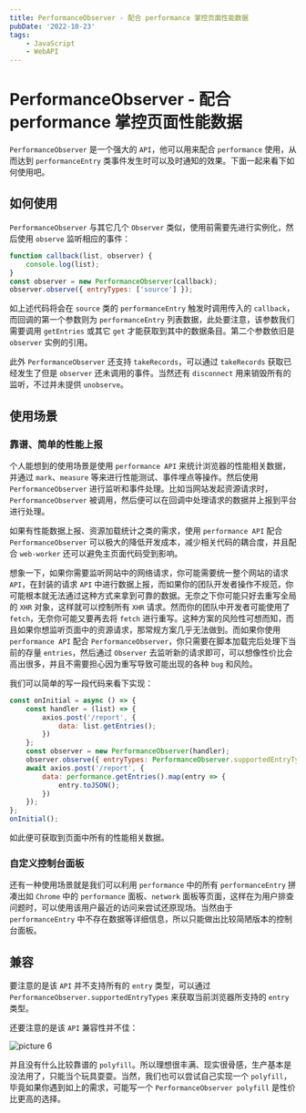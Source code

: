 ```yaml
---
title: PerformanceObserver - 配合 performance 掌控页面性能数据
pubDate: '2022-10-23'
tags:
    - JavaScript
    - WebAPI
---
```


# PerformanceObserver - 配合 performance 掌控页面性能数据

`PerformanceObserver` 是一个强大的 `API`，他可以用来配合 `performance` 使用，从而达到 `performanceEntry` 类事件发生时可以及时通知的效果。下面一起来看下如何使用吧。

## 如何使用

`PerformanceObserver` 与其它几个 `Observer` 类似，使用前需要先进行实例化，然后使用 `observe` 监听相应的事件：

```js
function callback(list, observer) {
    console.log(list);
}
const observer = new PerformanceObserver(callback);
observer.observe({ entryTypes: ['source'] });
```

如上述代码将会在 `source` 类的 `performanceEntry` 触发时调用传入的 `callback`，而回调的第一个参数则为 `performanceEntry` 列表数据，此处要注意，该参数我们需要调用 `getEntries` 或其它 `get` 才能获取到其中的数据条目。第二个参数依旧是 `observer` 实例的引用。

此外 `PerformanceObserver` 还支持 `takeRecords`，可以通过 `takeRecords` 获取已经发生了但是 `observer` 还未调用的事件。当然还有 `disconnect` 用来销毁所有的监听，不过并未提供 `unobserve`。

## 使用场景

### 靠谱、简单的性能上报

个人能想到的使用场景是使用 `performance API` 来统计浏览器的性能相关数据，并通过 `mark`、`measure` 等来进行性能测试、事件埋点等操作。然后使用 `PerformanceObserver` 进行监听和事件处理。比如当网站发起资源请求时，`PerformanceObserver` 被调用，然后便可以在回调中处理请求的数据并上报到平台进行处理。

如果有性能数据上报、资源加载统计之类的需求，使用 `performance API` 配合 `PerformanceObserver` 可以极大的降低开发成本，减少相关代码的耦合度，并且配合 `web-worker` 还可以避免主页面代码受到影响。

想象一下，如果你需要监听网站中的网络请求，你可能需要统一整个网站的请求 `API`，在封装的请求 `API` 中进行数据上报，而如果你的团队开发者操作不规范，你可能根本就无法通过这种方式来拿到可靠的数据。无奈之下你可能只好去重写全局的 `XHR` 对象，这样就可以控制所有 `XHR` 请求。然而你的团队中开发者可能使用了 `fetch`，无奈你可能又要再去将 `fetch` 进行重写。这种方案的风险性可想而知，而且如果你想监听页面中的资源请求，那常规方案几乎无法做到。而如果你使用 `performance API` 配合 `PerformanceObserver`，你只需要在脚本加载完后处理下当前的存量 `entries`，然后通过 `Observer` 去监听新的请求即可，可以想像性价比会高出很多，并且不需要担心因为重写导致可能出现的各种 `bug` 和风险。

我们可以简单的写一段代码来看下实现：

```js
const onInitial = async () => {
    const handler = (list) => {
        axios.post('/report', {
            data: list.getEntries();
        })
    };
    const observer = new PerformanceObserver(handler);
    observer.observe({ entryTypes: PerformanceObserver.supportedEntryTypes });
    await axios.post('/report', {
        data: performance.getEntries().map(entry => {
            entry.toJSON();
        })
    });
};
onInitial();
```

如此便可获取到页面中所有的性能相关数据。

### 自定义控制台面板

还有一种使用场景就是我们可以利用 `performance` 中的所有 `performanceEntry` 拼凑出如 `Chrome` 中的 `performance` 面板、`network` 面板等页面，这样在为用户排查问题时，可以使用该用户最近的访问来尝试还原现场。当然由于 `performanceEntry` 中不存在数据等详细信息，所以只能做出比较简陋版本的控制台面板。

## 兼容

要注意的是该 `API` 并不支持所有的 `entry` 类型，可以通过 `PerformanceObserver.supportedEntryTypes` 来获取当前浏览器所支持的 `entry` 类型。

还要注意的是该 `API` 兼容性并不佳：

![picture 6](https://stg.heyfe.org/images/blog-performance-observer-63.png)

并且没有什么比较靠谱的 `polyfill`。所以理想很丰满、现实很骨感，生产基本是没法用了，只能当个玩具耍耍。当然，我们也可以尝试自己实现一个 `polyfill`，毕竟如果你遇到如上的需求，可能写一个 `PerformanceObserver polyfill` 是性价比更高的选择。
